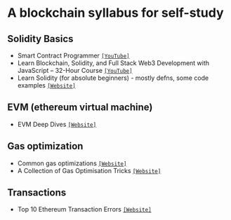 # A blockchain syllabus for self-study

## Solidity Basics
- Smart Contract Programmer [`[YouTube]`](https://www.youtube.com/watch?v=xv9OmztShIw&list=PLO5VPQH6OWdVQwpQfw9rZ67O6Pjfo6q-p)
- Learn Blockchain, Solidity, and Full Stack Web3 Development with JavaScript – 32-Hour Course [`[YouTube]`](https://www.youtube.com/watch?v=gyMwXuJrbJQ)
- Learn Solidity (for absolute beginners) - mostly defns, some code examples [`[Website]`](https://www.tutorialspoint.com/solidity/index.htm)

## EVM (ethereum virtual machine)
- EVM Deep Dives [`[Website]`](https://noxx.substack.com/p/evm-deep-dives-the-path-to-shadowy?s=r)

## Gas optimization 
- Common gas optimizations [`[Website]`](https://gist.github.com/hrkrshnn/ee8fabd532058307229d65dcd5836ddc)
- A Collection of Gas Optimisation Tricks [`[Website]`](https://forum.openzeppelin.com/t/a-collection-of-gas-optimisation-tricks/19966/5)

## Transactions
- Top 10 Ethereum Transaction Errors [`[Website]`](https://www.blocknative.com/blog/ethereum-transaction-errors)
